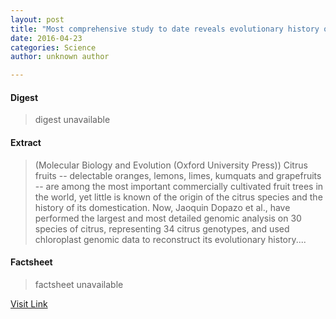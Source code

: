 ```yaml
---
layout: post
title: "Most comprehensive study to date reveals evolutionary history of citrus"
date: 2016-04-23
categories: Science
author: unknown author

---
```



#### Digest
>digest unavailable

#### Extract
>(Molecular Biology and Evolution (Oxford University Press)) Citrus fruits -- delectable oranges, lemons, limes, kumquats and grapefruits -- are among the most important commercially cultivated fruit trees in the world, yet little is known of the origin of the citrus species and the history of its domestication. Now, Jaoquin Dopazo et al., have performed the largest and most detailed genomic analysis on 30 species of citrus, representing 34 citrus genotypes, and used chloroplast genomic data to reconstruct its evolutionary history....

#### Factsheet
>factsheet unavailable

[Visit Link](http://www.eurekalert.org/pub_releases/2015-04/mbae-mcs040815.php)


